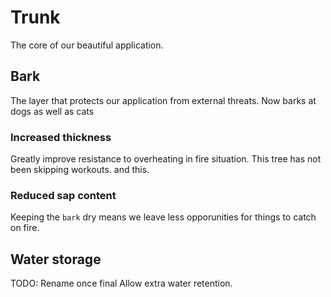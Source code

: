 # Trunk

The core of our beautiful application.


## Bark

The layer that protects our application from external threats.
Now barks at dogs as well as cats

### Increased thickness

Greatly improve resistance to overheating in fire situation.
This tree has not been skipping workouts. and this.

### Reduced sap content

Keeping the `bark` dry means we leave less opporunities for things to catch on fire.

## Water storage

TODO: Rename once final
Allow extra water retention. 

